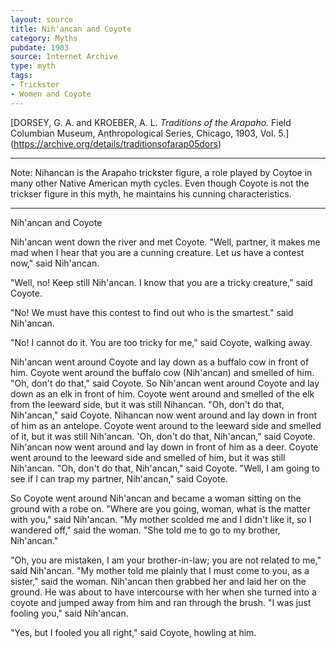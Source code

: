 ```yaml
---
layout: source
title: Nih'ancan and Coyote
category: Myths
pubdate: 1903
source: Internet Archive
type: myth
tags:
- Trickster
- Women and Coyote
---
```


[DORSEY, G. A. and KROEBER, A. L. *Traditions of the Arapaho.* Field Columbian Museum, Anthropological Series, Chicago, 1903, Vol. 5.] (https://archive.org/details/traditionsofarap05dors)

***
Note: Nihancan is the Arapaho trickster figure, a role played by Coytoe in many other Native American myth cycles. Even though Coyote is not the trickser figure in this myth, he maintains his cunning characteristics. 
***
Nih'ancan and Coyote

Nih'ancan went down the river and met Coyote. "Well, partner, it makes me mad when I hear that you are a cunning creature. Let us have a contest now," said Nih'ancan. 

"Well, no! Keep still Nih'ancan. I know that you are a tricky creature," said Coyote. 

"No! We must have this contest to find out who is the smartest." said Nih'ancan. 

"No! I cannot do it. You are too tricky for me," said Coyote, walking away. 

Nih'ancan went around Coyote and lay down as a buffalo cow in front of him. Coyote went around the buffalo cow (Nih'ancan) and smelled of him. "Oh, don't do that," said Coyote. So Nih'ancan went around Coyote and lay down as an elk in front of him. Coyote went around and smelled of the elk from the leeward side, but it was still Nihancan. "Oh, don't do that, Nih'ancan," said Coyote. Nihancan now went around and lay down in front of him as an antelope. Coyote went around to the leeward side and smelled of it, but it was still Nih'ancan. 'Oh, don't do that, Nih'ancan," said Coyote. Nih'ancan now went around and lay down in front of him as a deer. Coyote went around to the leeward side and smelled of him, but it was still Nih'ancan. "Oh, don't do that, Nih'ancan," said Coyote. "Well, I am going to see if I can trap my partner, Nih'ancan," said Coyote. 

So Coyote went around Nih'ancan and became a woman sitting on the ground with a robe on. "Where are you going, woman, what is the matter with you," said Nih'ancan. "My mother scolded me and I didn't like it, so I wandered off," said the woman. "She told me to go to my brother, Nih'ancan." 

"Oh, you are mistaken, I am your brother-in-law; you are not related to me," said Nih'ancan. "My mother told me plainly that I must come to you, as a sister," said the woman. Nih'ancan then grabbed her and laid her on the ground. He was about to have intercourse with her when she turned into a coyote and jumped away from him and ran through the brush. "I was just fooling you," said Nih'ancan. 

"Yes, but I fooled you all right," said Coyote, howling at him. 
